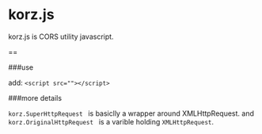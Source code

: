 korz.js
==
korz.js is CORS utility javascript.

==

###use

add:
```<script src=""></script>```


###more details

```korz.SuperHttpRequest ``` is basiclly a wrapper around XMLHttpRequest. and
```korz.OriginalHttpRequest ``` is a varible holding ```XMLHttpRequest```. 
